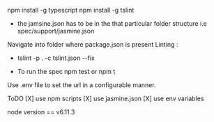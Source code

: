 npm install -g typescript
npm install -g tslint

- the jamsine.json has to be in the that particular folder structure 
i.e spec/support/jasmine.json

Navigate into folder where package.json is present
Linting :
- tslint -p . -c tslint.json --fix

- To run the spec
npm test or npm t

Use .env file to set the url in a configurable manner.

ToDO
[X]  use npm scripts 
[X] use jasmine.json 
[X] use env variables

node version == v6.11.3
